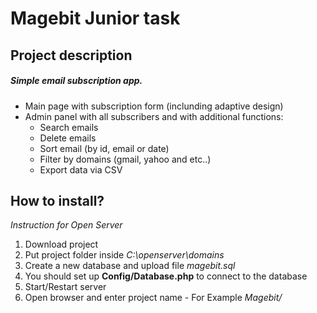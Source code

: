# Magebit Junior task

## Project description
##### Simple email subscription app.
* Main page with subscription form (inclunding adaptive design)
* Admin panel with all subscribers and with additional functions:
  - Search emails
  - Delete emails
  - Sort email (by id, email or date)
  - Filter by domains (gmail, yahoo and etc..)
  - Export data via CSV

## How to install?
*Instruction for Open Server*
1. Download project 
2. Put project folder inside  *C:\openserver\domains*
4. Create a new database and upload file *magebit.sql*
5. You should set up **Config/Database.php** to connect to the database
6. Start/Restart server
7. Open browser and enter project name - For Example *Magebit/*
